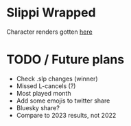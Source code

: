 # Slippi Wrapped


Character renders gotten [here](https://www.reddit.com/r/smashbros/comments/4khef3/melee_full_classic_mode_poses_good_for_streams/)


# TODO / Future plans
- Check .slp changes (winner)
- Missed L-cancels (?)
- Most played month
- Add some emojis to twitter share
- Bluesky share?
- Compare to 2023 results, not 2022
